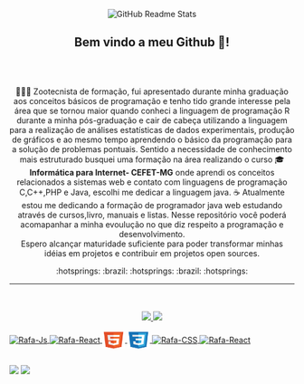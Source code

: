 <p align="center">
 <img src="https://onedrive.live.com/embed?resid=5A8C01FCD0DA3B20%2136677&authkey=%21AGbOLyw8rwA4gV8&width=640&height=640" width="440" height="440" alt="GitHub Readme Stats" />
 <h2 align="center">Bem vindo a meu Github 👋!</h2>
</p>
<br>
<br>
<p align="center">
🧑🏾‍💻 Zootecnista de formação, fui apresentado durante minha graduação aos conceitos básicos de programação e tenho tido grande interesse  pela área que se tornou maior quando conheci a linguagem de programação R durante a minha pós-graduação
e cair de cabeça utilizando a linguagem para a realização de análises estatísticas de dados experimentais, produção de gráficos e ao mesmo tempo aprendendo o básico da programação para a solução de problemas pontuais. Sentido a necessidade de conhecimento mais estruturado
busquei uma formação na área realizando  o curso 🎓 <b>Informática para Internet- CEFET-MG</b> onde aprendi os conceitos relacionados a sistemas web e contato com linguagens de programação C,C++,PHP e Java, escolhi me dedicar a linguagem java.
☕ Atualmente estou me dedicando a formação de programador java web estudando através de cursos,livro, manuais e listas.
 Nesse repositório você poderá acomapanhar a minha evoulução no que diz respeito a programação e desenvolvimento.<br> Espero alcançar maturidade suficiente para poder transformar minhas idéias em projetos e contribuir em projetos open sources. 
</p>
<p align="center">
 :hotsprings: :brazil: :hotsprings: :brazil: :hotsprings:
</p>
<hr>
<br><br>
<div align="center">
  <a href="https://github.com/Fernando-Souza">
  <img height="160em" src="https://github-readme-stats.vercel.app/api?username=Fernando-Souza&show_icons=true&theme=merko&include_all_commits=true&count_private=true"/>
  <img height="160em" src="https://github-readme-stats.vercel.app/api/top-langs/?username=Fernando-Souza&layout=compact&langs_count=7&theme=merko"/>
</div>
<div style="display: inline_block"><br>
  <img align="center" alt="Rafa-Js" height="30" width="40" src="https://cdn.jsdelivr.net/gh/devicons/devicon/icons/java/java-original-wordmark.svg" />
  <img align="center" alt="Rafa-React" height="30" width="40" src="https://cdn.jsdelivr.net/gh/devicons/devicon/icons/javascript/javascript-original.svg"/>
  <img align="center" alt="Rafa-HTML" height="30" width="40" src="https://raw.githubusercontent.com/devicons/devicon/master/icons/html5/html5-original.svg">
  <img align="center" alt="Rafa-CSS" height="30" width="40" src="https://raw.githubusercontent.com/devicons/devicon/master/icons/css3/css3-original.svg">
  <img align="center" alt="Rafa-CSS" height="30" width="40" src="https://cdn.jsdelivr.net/gh/devicons/devicon/icons/r/r-original.svg" />
  <img align="center" alt="Rafa-React" height="30" width="40" src="https://cdn.jsdelivr.net/gh/devicons/devicon/icons/postgresql/postgresql-original.svg" />
</div>
  
  ##
 
<div> 
<a href="https://tinyurl.com/5y9uh8rv" target="_blank"><img src="https://img.shields.io/badge/WhatsApp-25D366?style=for-the-badge&logo=whatsapp&logoColor=white" target="_blank"></a> 
<a href="https://www.linkedin.com/in/fernandosouza-79726a11b" target="_blank"><img src="https://img.shields.io/badge/-LinkedIn-%230077B5?style=for-the-badge&logo=linkedin&logoColor=white" target="_blank"></a> 
</div>
